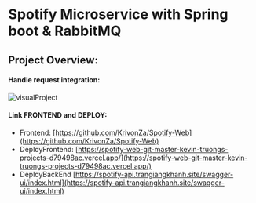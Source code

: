# Spotify Microservice with Spring boot & RabbitMQ
##  Project Overview:

#### Handle request integration:
![visualProject](https://firebasestorage.googleapis.com/v0/b/swp391-a9fd3.appspot.com/o/portfolio%2FSpotify_System.png?alt=media&token=bbfd31f6-63e5-4f3a-87e0-fd150ccb9993)


#### Link FRONTEND and DEPLOY:

- Frontend: [https://github.com/KrivonZa/Spotify-Web](https://github.com/KrivonZa/Spotify-Web)
- DeployFrontend: [https://spotify-web-git-master-kevin-truongs-projects-d79498ac.vercel.app/](https://spotify-web-git-master-kevin-truongs-projects-d79498ac.vercel.app/)
- DeployBackEnd [https://spotify-api.trangiangkhanh.site/swagger-ui/index.html](https://spotify-api.trangiangkhanh.site/swagger-ui/index.html)
